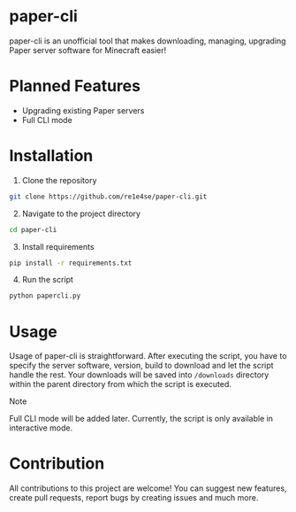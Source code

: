 # paper-cli
paper-cli is an unofficial tool that makes downloading, managing, upgrading Paper server software for Minecraft easier!

# Planned Features
- Upgrading existing Paper servers
- Full CLI mode

# Installation
1. Clone the repository
```sh
git clone https://github.com/re1e4se/paper-cli.git
```

2. Navigate to the project directory
```sh
cd paper-cli
```

3. Install requirements
```sh
pip install -r requirements.txt
```

4. Run the script
```sh
python papercli.py
```

# Usage
Usage of paper-cli is straightforward. After executing the script, you have to specify the server software, version, build to download and let the script handle the rest. Your downloads will be saved into `/downloads` directory within the parent directory from which the script is executed.
> [!NOTE]  
> Full CLI mode will be added later. Currently, the script is only available in interactive mode.

# Contribution
All contributions to this project are welcome! You can suggest new features, create pull requests, report bugs by creating issues and much more.
